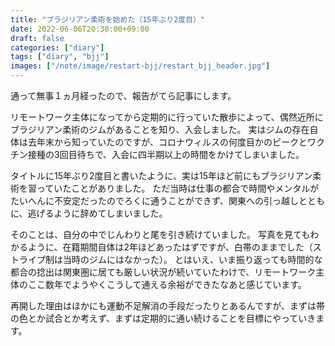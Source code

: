 ```yaml
---
title: "ブラジリアン柔術を始めた（15年ぶり2度目）"
date: 2022-06-06T20:30:00+09:00
draft: false
categories: ["diary"]
tags: ["diary", "bjj"]
images: ["/note/image/restart-bjj/restart_bjj_header.jpg"]
---
```


通って無事１ヵ月経ったので、報告がてら記事にします。

リモートワーク主体になってから定期的に行っていた散歩によって、偶然近所にブラジリアン柔術のジムがあることを知り、入会しました。
実はジムの存在自体は去年末から知っていたのですが、コロナウィルスの何度目かのピークとワクチン接種の3回目待ちで、入会に四半期以上の時間をかけてしまいました。

タイトルに15年ぶり2度目と書いたように、実は15年ほど前にもブラジリアン柔術を習っていたことがありました。
ただ当時は仕事の都合で時間やメンタルがたいへんに不安定だったのでろくに通うことができず、関東への引っ越しとともに、逃げるように辞めてしまいました。

そのことは、自分の中でじんわりと尾を引き続けていました。
写真を見てもわかるように、在籍期間自体は2年ほどあったはずですが、白帯のままでした（ストライプ制は当時のジムにはなかった）。
とはいえ、いま振り返っても時間的な都合の捻出は関東圏に居ても厳しい状況が続いていたわけで、リモートワーク主体のここ数年でようやくこうして通える余裕ができたなあと感じています。

再開した理由はほかにも運動不足解消の手段だったりとあるんですが、まずは帯の色とか試合とか考えず、まずは定期的に通い続けることを目標にやっていきます。
